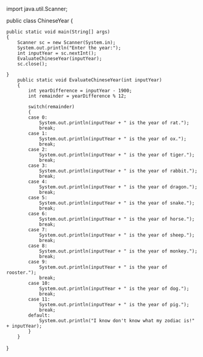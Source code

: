 import java.util.Scanner;

public class ChineseYear {

	public static void main(String[] args)
	{
		Scanner sc = new Scanner(System.in);
		System.out.println("Enter the year:");
		int inputYear = sc.nextInt();
		EvaluateChineseYear(inputYear);
		sc.close();

	}
		public static void EvaluateChineseYear(int inputYear)
		{
			int yearDifference = inputYear - 1900;
			int remainder = yearDifference % 12;
			
			switch(remainder)
			{
			case 0:
				System.out.println(inputYear + " is the year of rat.");
				break;
			case 1:
				System.out.println(inputYear + " is the year of ox.");
				break;
			case 2:
				System.out.println(inputYear + " is the year of tiger.");
				break;
			case 3:
				System.out.println(inputYear + " is the year of rabbit.");
				break;
			case 4:
				System.out.println(inputYear + " is the year of dragon.");
				break;
			case 5:
				System.out.println(inputYear + " is the year of snake.");
				break;
			case 6:
				System.out.println(inputYear + " is the year of horse.");
				break;
			case 7:
				System.out.println(inputYear + " is the year of sheep.");
				break;
			case 8:
				System.out.println(inputYear + " is the year of monkey.");
				break;
			case 9:
				System.out.println(inputYear + " is the year of rooster.");
				break;
			case 10:
				System.out.println(inputYear + " is the year of dog.");
				break;
			case 11:
				System.out.println(inputYear + " is the year of pig.");
				break;
			default:
				System.out.println("I know don't know what my zodiac is!" + inputYear);
			}
		}
	
	

}
